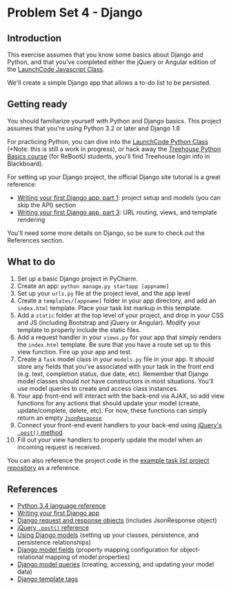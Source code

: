 # Problem Set 4 - Django

## Introduction
This exercise assumes that you know some basics about Django and Python, and that you've completed either the jQuery or Angular edition of the [LaunchCode Javascript Class](https://github.com/chrisbay/launchcode-javascript-class).

We'll create a simple Django app that allows a to-do list to be persisted.

## Getting ready
You should familiarize yourself with Python and Django basics. This project assumes that you're using Python 3.2 or later and Django 1.8

For practicing Python, you can dive into the [LaunchCode Python Class]() (*Note: this is still a work in progress), or hack away the [Treehouse Python Basics course](http://teamtreehouse.com/library/python-basics) (for ReBootU students, you'll find Treehouse login info in Blackboard).

For setting up your Django project, the official Django site tutorial is a great reference:
* [Writing your first Django app, part 1](https://docs.djangoproject.com/en/1.8/intro/tutorial01/): project setup and models (you can skip the API) section
* [Writing your first Django app, part 3](https://docs.djangoproject.com/en/1.8/intro/tutorial03/): URL routing, views, and template rendering

You'll need some more details on Django, so be sure to check out the References section.

## What to do
1. Set up a basic Django project in PyCharm.
2. Create an app: `python manage.py startapp [appname]`
3. Set up your `urls.py` file at the project level, and the app level
4. Create a `templates/[appname]` folder in your app directory, and add an `index.html` template. Place your task list markup in this template.
5. Add a `static` folder at the top level of your project, and drop in your CSS and JS (including Bootstrap and jQuery or Angular). Modify your template to properly include the static files.
6. Add a request handler in your `views.py` for your app that simply renders the `index.html` template. Be sure that you have a route set up to this view function. Fire up your app and test.
7. Create a `Task` model class in your `models.py` file in your app. It should store any fields that you've associated with your task in the front end (e.g. text, completion status, due date, etc). Remember that Django model classes should *not* have constructors in most situations. You'll use model queries to create and access class instances.
8. Your app front-end will interact with the back-end via AJAX, so add view functions for any actions that should update your model (create, update/complete, delete, etc). For now, these functions can simply return an empty [`JsonResponse`](https://docs.djangoproject.com/en/1.8/ref/request-response/#jsonresponse-objects) 
9. Connect your front-end event handlers to your back-end using [jQuery's `.post()` method](http://api.jquery.com/jquery.post/) 
10. Fill out your view handlers to properly update the model when an incoming request is received.

You can also reference the project code in the [example task list project repository](https://github.com/chrisbay/get-it-done-django) as a reference.

## References
* [Python 3.4 language reference](https://docs.python.org/3/reference/)
* [Writing your first Django app](https://docs.djangoproject.com/en/1.8/intro/tutorial01/)
* [Django request and response objects](https://docs.djangoproject.com/en/1.8/ref/request-response/) (includes JsonResponse object)
* [jQuery `.post()` reference](http://api.jquery.com/jquery.post/)
* [Using Django models](https://docs.djangoproject.com/en/1.8/topics/db/models/) (setting up your classes, persistence, and persistence relationships)
* [Django model fields](https://docs.djangoproject.com/en/1.8/ref/models/fields/) (property mapping configuration for object-relational mapping of model properties)
* [Django model queries](https://docs.djangoproject.com/en/1.8/topics/db/queries/) (creating, accessing, and updating your model data)
* [Django template tags](https://docs.djangoproject.com/en/1.8/ref/templates/builtins/)